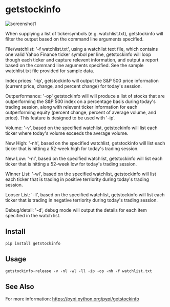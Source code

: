 # getstockinfo 

![screenshot1](https://cloud.githubusercontent.com/assets/12847315/10928331/722101be-8275-11e5-943d-83bd0010835a.jpg)

When supplying a list of tickersymbols (e.g. watchlist.txt), getstockinfo will filter the output based on the command line arguments specified.  

File/watchlist: '-f watchlist.txt', using a watchlist text file, which contains one valid Yahoo Finance ticker symbol per line, getstockinfo will loop though each ticker and capture relevent information, and output a report based on the command line arguments specified.  See the sample watchlist.txt file provided for sample data.

Index prices: '-ip', getstockinfo will output the S&P 500 price information (current price, change, and percent change) for today's session.

Outperformance: '-op' getstockinfo will will produce a list of stocks that are outperforming the S&P 500 index on a percentage basis during today's trading session, along with relevent ticker information for each outperforming equity (percent change, percent of average volume, and price).  This feature is designed to be used with '-ip'. 

Volume: '-v', based on the specified watchlist, getstockinfo will list each ticker where today's volume exceeds the average volume.

New High: '-nh', based on the specified watchlist, getstockinfo will list each ticker that is hitting a 52-week high for today's trading session.

New Low: '-nl', based on the specified watchlist, getstockinfo will list each ticker that is hitting a 52-week low for today's trading session.

Winner List: '-wl', based on the specified watchlist, getstockinfo will list each ticker that is trading in positive terriority during today's trading session.

Looser List: '-ll', based on the specified watchlist, getstockinfo will list each ticker that is trading in negative terriority during today's trading session.

Debug/detail: '-d', debug mode will output the details for each item specified in the watch list.


Install
-------

    pip install getstockinfo

Usage
-----

    getstockinfo-release -v -nl -wl -ll -ip -op -nh -f watchlist.txt

See Also
--------

For more information: https://pypi.python.org/pypi/getstockinfo
